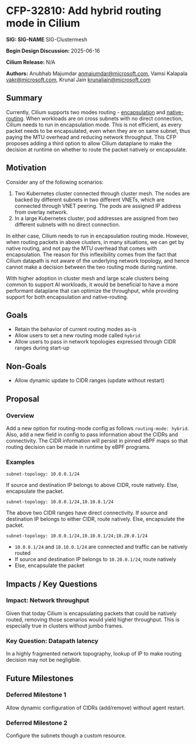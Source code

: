 # CFP-32810: Add hybrid routing mode in Cilium

**SIG: SIG-NAME** SIG-Clustermesh

**Begin Design Discussion:** 2025-06-16

**Cilium Release:** N/A

**Authors:** Anubhab Majumdar <anmajumdar@microsoft.com>, Vamsi Kalapala <vakr@microsoft.com>, Krunal Jain <krunaljain@microsoft.com>

## Summary

Currently, Cilium supports two modes routing - [encapsulation](https://docs.cilium.io/en/stable/network/concepts/routing/#encapsulation) and [native-routing](https://docs.cilium.io/en/stable/network/concepts/routing/#native-routing). When workloads are on cross subnets with no direct connection, Cilium needs to run in encapsulation mode. This is not efficient, as every packet needs to be encapsulated, even when they are on same subnet, thus paying the MTU overhead and reducing network throughput. This CFP proposes adding a third option to allow Cilium dataplane to make the decision at runtime on whether to route the packet natively or encapsulate.

## Motivation

Consider any of the following scenarios:

1. Two Kubernetes cluster connected through cluster mesh. The nodes are backed by different subnets in two different VNETs, which are connected through VNET peering. The pods are assigned IP address from overlay network.
2. In a large Kubernetes cluster, pod addresses are assigned from two different subnets with no direct connection.

In either case, Cilium needs to run in encapsulation routing mode. However, when routing packets in above clusters, in many situations, we can get by native routing, and not pay the MTU overhead that comes with encapsulation. The reason for this inflexibility comes from the fact that Cilium datapath is not aware of the underlying network topology, and hence cannot make a decision between the two routing mode during runtime.

With higher adoption in cluster mesh and large scale clusters being common to support AI workloads, it would be beneficial to have a more performant dataplane that can optimize the throughput, while providing support for both encapsulation and native-routing.

## Goals

* Retain the behavior of current routing modes as-is
* Allow users to set a new routing mode called `hybrid`
* Allow users to pass in network topologies expressed through CIDR ranges during start-up

## Non-Goals

* Allow dynamic update to CIDR ranges (update without restart)

## Proposal

### Overview

Add a new option for routing-mode config as follows `routing-mode: hybrid`. Also, add a new field in config to pass information about the CIDRs and connectivity. The CIDR information will persist in pinned eBPF maps so that routing decision can be made in runtime by eBPF programs.

### Examples

```
subnet-topology: 10.0.0.1/24
```

If source and destination IP belongs to above CIDR, route natively. Else, encapsulate the packet.

```
subnet-topology: 10.0.0.1/24,10.10.0.1/24
```

The above two CIDR ranges have direct connectivity. If source and destination IP belongs to either CIDR, route natively. Else, encapsulate the packet.

```
subnet-topology: 10.0.0.1/24,10.10.0.1/24;10.20.0.1/24
```

* `10.0.0.1/24` and `10.10.0.1/24` are connected and traffic can be natively routed
* If source and destination IP belongs to `10.20.0.1/24`, route natively
* Else, encapsulate the packet


## Impacts / Key Questions

### Impact: Network throughput

Given that today Cilium is encapsulating packets that could be natively routed, removing those scenarios would yield higher throughput. This is especially true in clusters without jumbo frames.

### Key Question: Datapath latency

In a highly fragmented network topography, lookup of IP to make routing decision may not be negligible.

## Future Milestones

### Deferred Milestone 1

Allow dynamic configuration of CIDRs (add/remove) without agent restart.

### Deferred Milestone 2

Configure the subnets though a custom resource.
